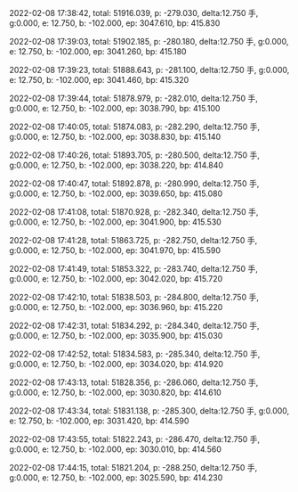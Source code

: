 2022-02-08 17:38:42, total: 51916.039, p: -279.030, delta:12.750 手, g:0.000, e: 12.750, b: -102.000, ep: 3047.610, bp: 415.830

2022-02-08 17:39:03, total: 51902.185, p: -280.180, delta:12.750 手, g:0.000, e: 12.750, b: -102.000, ep: 3041.260, bp: 415.180

2022-02-08 17:39:23, total: 51888.643, p: -281.100, delta:12.750 手, g:0.000, e: 12.750, b: -102.000, ep: 3041.460, bp: 415.320

2022-02-08 17:39:44, total: 51878.979, p: -282.010, delta:12.750 手, g:0.000, e: 12.750, b: -102.000, ep: 3038.790, bp: 415.100

2022-02-08 17:40:05, total: 51874.083, p: -282.290, delta:12.750 手, g:0.000, e: 12.750, b: -102.000, ep: 3038.830, bp: 415.140

2022-02-08 17:40:26, total: 51893.705, p: -280.500, delta:12.750 手, g:0.000, e: 12.750, b: -102.000, ep: 3038.220, bp: 414.840

2022-02-08 17:40:47, total: 51892.878, p: -280.990, delta:12.750 手, g:0.000, e: 12.750, b: -102.000, ep: 3039.650, bp: 415.080

2022-02-08 17:41:08, total: 51870.928, p: -282.340, delta:12.750 手, g:0.000, e: 12.750, b: -102.000, ep: 3041.900, bp: 415.530

2022-02-08 17:41:28, total: 51863.725, p: -282.750, delta:12.750 手, g:0.000, e: 12.750, b: -102.000, ep: 3041.970, bp: 415.590

2022-02-08 17:41:49, total: 51853.322, p: -283.740, delta:12.750 手, g:0.000, e: 12.750, b: -102.000, ep: 3042.020, bp: 415.720

2022-02-08 17:42:10, total: 51838.503, p: -284.800, delta:12.750 手, g:0.000, e: 12.750, b: -102.000, ep: 3036.960, bp: 415.220

2022-02-08 17:42:31, total: 51834.292, p: -284.340, delta:12.750 手, g:0.000, e: 12.750, b: -102.000, ep: 3035.900, bp: 415.030

2022-02-08 17:42:52, total: 51834.583, p: -285.340, delta:12.750 手, g:0.000, e: 12.750, b: -102.000, ep: 3034.020, bp: 414.920

2022-02-08 17:43:13, total: 51828.356, p: -286.060, delta:12.750 手, g:0.000, e: 12.750, b: -102.000, ep: 3030.820, bp: 414.610

2022-02-08 17:43:34, total: 51831.138, p: -285.300, delta:12.750 手, g:0.000, e: 12.750, b: -102.000, ep: 3031.420, bp: 414.590

2022-02-08 17:43:55, total: 51822.243, p: -286.470, delta:12.750 手, g:0.000, e: 12.750, b: -102.000, ep: 3030.010, bp: 414.560

2022-02-08 17:44:15, total: 51821.204, p: -288.250, delta:12.750 手, g:0.000, e: 12.750, b: -102.000, ep: 3025.590, bp: 414.230